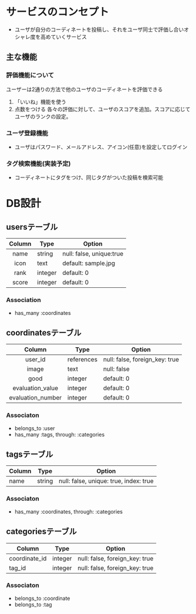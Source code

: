 
# サービスのコンセプト
- ユーザが自分のコーディネートを投稿し、それをユーザ同士で評価し合いオシャレ度を高めていくサービス

## 主な機能
### 評価機能について
ユーザーは2通りの方法で他のユーザのコーディネートを評価できる
  1. 「いいね」機能を使う
  1. 点数をつける
各々の評価に対して、ユーザのスコアを追加。スコアに応じてユーザのランクの設定。

### ユーザ登録機能
- ユーザはパスワード、メールアドレス、アイコン(任意)を設定してログイン


### タグ検索機能(実装予定)
- コーディネートにタグをつけ、同じタグがついた投稿を検索可能



# DB設計

## usersテーブル

|Column|Type|Option|
|:------:|----|------|
|name|string|null: false, unique:true|
|icon|text|default: sample.jpg|
|rank|integer|default: 0|
|score|integer|default: 0|

### Association
- has_many :coordinates



## coordinatesテーブル

|Column|Type|Option|
|:------:|----|------|
|user_id|references|null: false, foreign_key: true|
|image|text|null: false|
|good|integer|default: 0|
|evaluation_value|integer|default: 0|
|evaluation_number|integer|default: 0|


### Associaton
- belongs_to :user
- has_many :tags, through: :categories

## tagsテーブル

|Column|Type|Option|
|------|----|------|
|name|string|null: false, unique: true, index: true|

### Associaton
- has_many :coordinates, through: :categories



## categoriesテーブル
|Column|Type|Option|
|------|----|------|
|coordinate_id|integer|null: false, foreign_key: true|
|tag_id|integer|null: false, foreign_key: true|

### Associaton
- belongs_to :coordinate
- belongs_to :tag
